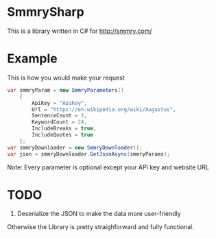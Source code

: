 # SmmrySharp
 
This is a library written in C# for http://smmry.com/


# Example

This is how you would make your request
```cs
var smmryParam = new SmmryParameters()
    {
        ApiKey = "ApiKey",
        Url = "https://en.wikipedia.org/wiki/Augustus",
        SentenceCount = 3,
        KeywordCount = 24,
        IncludeBreaks = true,
        IncludeQuotes = true
    };
var smmryDownloader = new SmmryDownloader();
var json = smmryDownloader.GetJsonAsync(smmryParams);
```

Note: Every parameter is optional except your API key and website URL

# TODO

  1) Deserialize the JSON to make the data more user-friendly

Otherwise the Library is pretty straighforward and fully functional.
